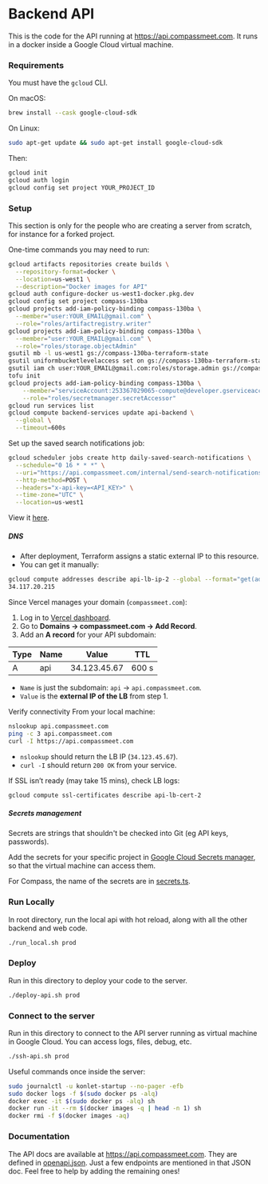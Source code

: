 # Backend API

This is the code for the API running at https://api.compassmeet.com.
It runs in a docker inside a Google Cloud virtual machine.

### Requirements

You must have the `gcloud` CLI.

On macOS:

```bash
brew install --cask google-cloud-sdk
```

On Linux:

```bash
sudo apt-get update && sudo apt-get install google-cloud-sdk
```

Then:

```bash
gcloud init
gcloud auth login
gcloud config set project YOUR_PROJECT_ID
```

### Setup

This section is only for the people who are creating a server from scratch, for instance for a forked project.

One-time commands you may need to run:

```bash
gcloud artifacts repositories create builds \
  --repository-format=docker \
  --location=us-west1 \
  --description="Docker images for API"
gcloud auth configure-docker us-west1-docker.pkg.dev
gcloud config set project compass-130ba
gcloud projects add-iam-policy-binding compass-130ba \
  --member="user:YOUR_EMAIL@gmail.com" \
  --role="roles/artifactregistry.writer"
gcloud projects add-iam-policy-binding compass-130ba \
  --member="user:YOUR_EMAIL@gmail.com" \
  --role="roles/storage.objectAdmin"
gsutil mb -l us-west1 gs://compass-130ba-terraform-state
gsutil uniformbucketlevelaccess set on gs://compass-130ba-terraform-state
gsutil iam ch user:YOUR_EMAIL@gmail.com:roles/storage.admin gs://compass-130ba-terraform-state
tofu init
gcloud projects add-iam-policy-binding compass-130ba \
    --member="serviceAccount:253367029065-compute@developer.gserviceaccount.com" \
    --role="roles/secretmanager.secretAccessor"
gcloud run services list
gcloud compute backend-services update api-backend \
  --global \
  --timeout=600s
```

Set up the saved search notifications job:

```bash
gcloud scheduler jobs create http daily-saved-search-notifications \
  --schedule="0 16 * * *" \
  --uri="https://api.compassmeet.com/internal/send-search-notifications" \
  --http-method=POST \
  --headers="x-api-key=<API_KEY>" \
  --time-zone="UTC" \
  --location=us-west1
```

View it [here](https://console.cloud.google.com/cloudscheduler).

##### DNS

* After deployment, Terraform assigns a static external IP to this resource.
* You can get it manually:

```bash
gcloud compute addresses describe api-lb-ip-2 --global --format="get(address)"
34.117.20.215
```

Since Vercel manages your domain (`compassmeet.com`):

1. Log in to [Vercel dashboard](https://vercel.com/dashboard).
2. Go to **Domains → compassmeet.com → Add Record**.
3. Add an **A record** for your API subdomain:

| Type | Name | Value        | TTL   |
|------|------|--------------|-------|
| A    | api  | 34.123.45.67 | 600 s |

* `Name` is just the subdomain: `api` → `api.compassmeet.com`.
* `Value` is the **external IP of the LB** from step 1.

Verify connectivity
From your local machine:

```bash
nslookup api.compassmeet.com
ping -c 3 api.compassmeet.com
curl -I https://api.compassmeet.com
```

* `nslookup` should return the LB IP (`34.123.45.67`).
* `curl -I` should return `200 OK` from your service.

If SSL isn’t ready (may take 15 mins), check LB logs:

```bash
gcloud compute ssl-certificates describe api-lb-cert-2
```

##### Secrets management

Secrets are strings that shouldn't be checked into Git (eg API keys, passwords).

Add the secrets for your specific project
in [Google Cloud Secrets manager](https://console.cloud.google.com/security/secret-manager), so that the virtual machine
can access them.

For Compass, the name of the secrets are in [secrets.ts](../../common/src/secrets.ts).

### Run Locally

In root directory, run the local api with hot reload, along with all the other backend and web code.

```bash
./run_local.sh prod
```

### Deploy

Run in this directory to deploy your code to the server.

```bash
./deploy-api.sh prod
```

### Connect to the server

Run in this directory to connect to the API server running as virtual machine in Google Cloud. You can access logs,
files, debug, etc.

```bash
./ssh-api.sh prod
```

Useful commands once inside the server:

```bash
sudo journalctl -u konlet-startup --no-pager -efb
sudo docker logs -f $(sudo docker ps -alq)
docker exec -it $(sudo docker ps -alq) sh
docker run -it --rm $(docker images -q | head -n 1) sh
docker rmi -f $(docker images -aq)
```

### Documentation

The API docs are available at https://api.compassmeet.com. They are defined in [openapi.json](openapi.json).
Just a few endpoints are mentioned in that JSON doc. Feel free to help by adding the remaining ones!
